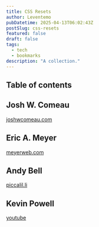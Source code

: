 ```yaml
---
title: CSS Resets
author: Leventemo
pubDatetime: 2025-04-13T06:02:43Z
postSlug: css-resets
featured: false
draft: false
tags:
  - tech
  - bookmarks
description: "A collection."
---
```


## Table of contents

## Josh W. Comeau

[joshwcomeau.com](https://www.joshwcomeau.com/css/custom-css-reset/)

## Eric A. Meyer

[meyerweb.com](https://meyerweb.com/eric/tools/css/reset/)

## Andy Bell

[piccalil.li](https://piccalil.li/blog/a-more-modern-css-reset/)

## Kevin Powell

[youtube](https://www.youtube.com/watch?v=cCAtD_BAHNw)
